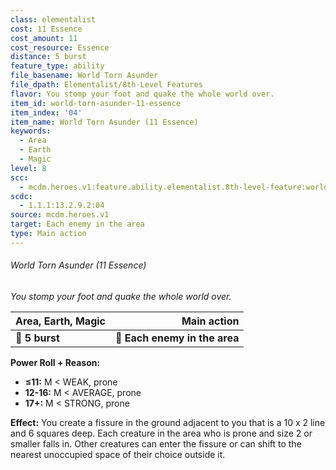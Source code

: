 ```yaml
---
class: elementalist
cost: 11 Essence
cost_amount: 11
cost_resource: Essence
distance: 5 burst
feature_type: ability
file_basename: World Torn Asunder
file_dpath: Elementalist/8th-Level Features
flavor: You stomp your foot and quake the whole world over.
item_id: world-torn-asunder-11-essence
item_index: '04'
item_name: World Torn Asunder (11 Essence)
keywords:
  - Area
  - Earth
  - Magic
level: 8
scc:
  - mcdm.heroes.v1:feature.ability.elementalist.8th-level-feature:world-torn-asunder-11-essence
scdc:
  - 1.1.1:13.2.9.2:04
source: mcdm.heroes.v1
target: Each enemy in the area
type: Main action
---
```


###### World Torn Asunder (11 Essence)

*You stomp your foot and quake the whole world over.*

| **Area, Earth, Magic** |               **Main action** |
| ---------------------- | ----------------------------: |
| **📏 5 burst**         | **🎯 Each enemy in the area** |

**Power Roll + Reason:**

- **≤11:** M < WEAK, prone
- **12-16:** M < AVERAGE, prone
- **17+:** M < STRONG, prone

**Effect:** You create a fissure in the ground adjacent to you that is a 10 x 2 line and 6 squares deep. Each creature in the area who is prone and size 2 or smaller falls in. Other creatures can enter the fissure or can shift to the nearest unoccupied space of their choice outside it.
